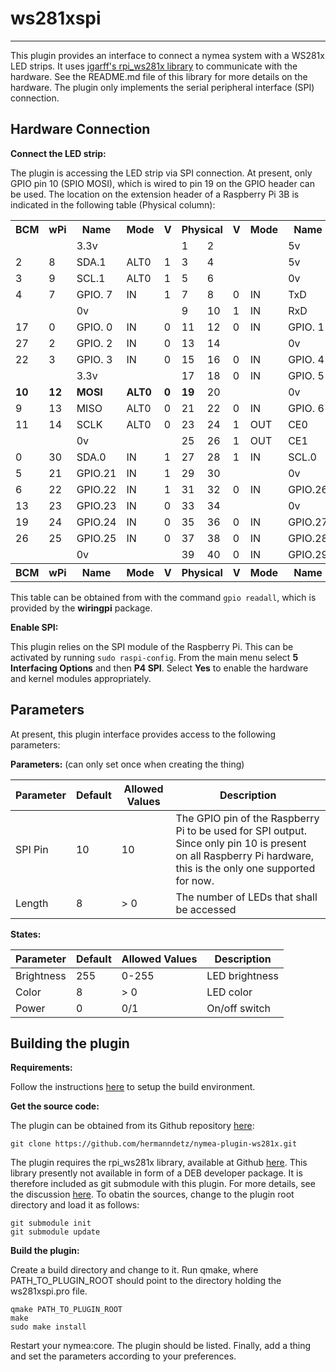 # ws281xspi
--------------------------------

This plugin provides an interface to connect a nymea system with
a WS281x LED strips. It uses 
[jgarff's rpi_ws281x library](https://github.com/jgarff/rpi_ws281x)
to communicate with the hardware. See the README.md file of this
library for more details on the hardware. The plugin only implements
the serial peripheral interface (SPI) connection.

## Hardware Connection

__Connect the LED strip:__

The plugin is accessing the LED strip via SPI connection. At present, only GPIO pin 10 (SPIO MOSI), which is wired to pin 19 on the GPIO header can be used. The location on the extension header of a Raspberry Pi 3B is indicated in the following table (Physical column):

<table>
<tr>
    <th>BCM</th><th>wPi</th><th>Name</th><th>Mode</th><th>V</th><th colspan=2>Physical</th><th>V</th><th>Mode</th><th>Name</th><th>wPi</th><th>BCM</th>
</tr>
<tr>
    <td></td><td></td><td>3.3v</td><td></td><td></td><td>1</td><td>2</td><td></td><td></td><td>5v</td><td></td><td></td>
</tr>
<tr>
    <td>2</td><td>8</td><td>SDA.1</td><td>ALT0</td><td>1</td><td>3</td><td>4</td><td></td><td></td><td>5v</td><td></td><td></td>
</tr>
<tr>
    <td>3</td><td>9</td><td>SCL.1</td><td>ALT0</td><td>1</td><td>5</td><td>6</td><td></td><td></td><td>0v</td><td></td><td></td>
</tr>
<tr>
    <td>4</td><td>7</td><td>GPIO. 7</td><td>IN</td><td>1</td><td>7</td><td>8</td><td>0</td><td>IN</td><td>TxD</td><td>15</td><td>14</td>
</tr>
<tr>
    <td></td><td></td><td>0v</td><td></td><td></td><td>9</td><td>10</td><td>1</td><td>IN</td><td>RxD</td><td>16</td><td>15</td>
</tr>
<tr>
    <td>17</td><td>0</td><td>GPIO. 0</td><td>IN</td><td>0</td><td>11</td><td>12</td><td>0</td><td>IN</td><td>GPIO. 1</td><td>1</td><td>18</td>
</tr>
<tr>
    <td>27</td><td>2</td><td>GPIO. 2</td><td>IN</td><td>0</td><td>13</td><td>14</td><td></td><td></td><td>0v</td><td></td><td></td>
</tr>
<tr>
    <td>22</td><td>3</td><td>GPIO. 3</td><td>IN</td><td>0</td><td>15</td><td>16</td><td>0</td><td>IN</td><td>GPIO. 4</td><td>4</td><td>23</td>
</tr>
<tr>
    <td></td><td></td><td>3.3v</td><td></td><td></td><td>17</td><td>18</td><td>0</td><td>IN</td><td>GPIO. 5</td><td>5</td><td>24</td>
</tr>
<tr>
    <td><b>10</b></td><td><b>12</b></td><td><b>MOSI</b></td><td><b>ALT0</b></td><td><b>0</b></td><td><b>19</b></td><td>20</td><td></td><td></td><td>0v</td><td></td><td></td>
</tr>
<tr>
    <td>9</td><td>13</td><td>MISO</td><td>ALT0</td><td>0</td><td>21</td><td>22</td><td>0</td><td>IN</td><td>GPIO. 6</td><td>6</td><td>25</td>
</tr>
<tr>
    <td>11</td><td>14</td><td>SCLK</td><td>ALT0</td><td>0</td><td>23</td><td>24</td><td>1</td><td>OUT</td><td>CE0</td><td>10</td><td>8</td>
</tr>
<tr>
    <td></td><td></td><td>0v</td><td></td><td></td><td>25</td><td>26</td><td>1</td><td>OUT</td><td>CE1</td><td>11</td><td>7</td>
</tr>
<tr>
    <td>0</td><td>30</td><td>SDA.0</td><td>IN</td><td>1</td><td>27</td><td>28</td><td>1</td><td>IN</td><td>SCL.0</td><td>31</td><td>1</td>
</tr>
<tr>
    <td>5</td><td>21</td><td>GPIO.21</td><td>IN</td><td>1</td><td>29</td><td>30</td><td></td><td></td><td>0v</td><td></td><td></td>
</tr>
<tr>
    <td>6</td><td>22</td><td>GPIO.22</td><td>IN</td><td>1</td><td>31</td><td>32</td><td>0</td><td>IN</td><td>GPIO.26</td><td>26</td><td>12</td>
</tr>
<tr>
    <td>13</td><td>23</td><td>GPIO.23</td><td>IN</td><td>0</td><td>33</td><td>34</td><td></td><td></td><td>0v</td><td></td><td></td>
</tr>
<tr>
    <td>19</td><td>24</td><td>GPIO.24</td><td>IN</td><td>0</td><td>35</td><td>36</td><td>0</td><td>IN</td><td>GPIO.27</td><td>27</td><td>16</td>
</tr>
<tr>
    <td>26</td><td>25</td><td>GPIO.25</td><td>IN</td><td>0</td><td>37</td><td>38</td><td>0</td><td>IN</td><td>GPIO.28</td><td>28</td><td>20</td>
</tr>
<tr>
    <td></td><td></td><td>0v</td><td></td><td></td><td>39</td><td>40</td><td>0</td><td>IN</td><td>GPIO.29</td><td>29</td><td>21</td>
</tr>
<tr>
    <th>BCM</th><th>wPi</th><th>Name</th><th>Mode</th><th>V</th><th colspan=2>Physical</th><th>V</th><th>Mode</th><th>Name</th><th>wPi</th><th>BCM</th>
</tr>
</table>

This table can be obtained from with the command `gpio readall`, which is provided by the __wiringpi__ package.

__Enable SPI:__

This plugin relies on the SPI module of the Raspberry Pi. This can be activated by running `sudo raspi-config`. From the main menu select __5 Interfacing Options__ and then __P4 SPI__. Select __Yes__ to enable the hardware and kernel modules appropriately.

## Parameters

At present, this plugin interface provides access to the following
parameters:

__Parameters:__ (can only set once when creating the thing)

Parameter | Default | Allowed Values | Description
----------|---------|----------------|-----------------------------------
SPI Pin   | 10      | 10             | The GPIO pin of the Raspberry Pi to be used for SPI output. Since only pin 10 is present on all Raspberry Pi hardware, this is the only one supported for now.
Length    | 8       | > 0            | The number of LEDs that shall be accessed

__States:__

Parameter | Default | Allowed Values | Description
----------|---------|----------------|------------------------------
Brightness| 255     | 0-255          | LED brightness
Color     | 8       | > 0            | LED color
Power     | 0       | 0/1            | On/off switch


## Building the plugin

__Requirements:__

Follow the instructions 
[here](https://nymea.io/documentation/developers/build-env) to
setup the build environment.

__Get the source code:__

The plugin can be obtained from its Github repository 
[here](https://github.com/hermanndetz/nymea-plugin-ws281x.git):

```
git clone https://github.com/hermanndetz/nymea-plugin-ws281x.git
```

The plugin requires the rpi_ws281x library, available at Github 
[here](https://github.com/jgarff/rpi_ws281x). This library presently
not available in form of a DEB developer package. It is therefore 
included as git submodule with this plugin. For more details, see
the discussion [here](https://github.com/nymea/nymea-plugins/pull/305).
To obatin the sources, change to the plugin root directory
and load it as follows:

```
git submodule init
git submodule update
```

__Build the plugin:__

Create a build directory and change to it. Run qmake, where 
PATH_TO_PLUGIN_ROOT should point to the directory holding the
ws281xspi.pro file.

```
qmake PATH_TO_PLUGIN_ROOT
make
sudo make install
```

Restart your nymea:core. The plugin should be listed. Finally, add a
thing and set the parameters according to your preferences.

